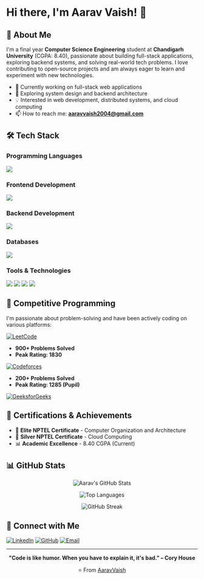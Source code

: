 # Hi there, I'm Aarav Vaish! 👋

## 🚀 About Me

I'm a final year **Computer Science Engineering** student at **Chandigarh University** (CGPA: 8.40), passionate about building full-stack applications, exploring backend systems, and solving real-world tech problems. I love contributing to open-source projects and am always eager to learn and experiment with new technologies.

- 🔭 Currently working on full-stack web applications
- 🌱 Exploring system design and backend architecture
- 💡 Interested in web development, distributed systems, and cloud computing
- 📫 How to reach me: **aaravvaish2004@gmail.com**

## 🛠️ Tech Stack
### Programming Languages  
  <img src="https://skillicons.dev/icons?i=c,cpp,js,mysql" />

### Frontend Development  
  <img src="https://skillicons.dev/icons?i=react,html,css,tailwind" />

### Backend Development  
  <img src="https://skillicons.dev/icons?i=nodejs,express" />

### Databases  
  <img src="https://skillicons.dev/icons?i=mongodb,postgresql" />

### Tools & Technologies  
  <img src="https://img.shields.io/badge/Git-F05032?style=for-the-badge&logo=git&logoColor=white" />
  <img src="https://img.shields.io/badge/GitHub-181717?style=for-the-badge&logo=github&logoColor=white" />
  <img src="https://img.shields.io/badge/Socket.io-010101?style=for-the-badge&logo=socket.io&logoColor=white" />
  <img src="https://img.shields.io/badge/JWT-000000?style=for-the-badge&logo=jsonwebtokens&logoColor=white" />


## 🎯 Competitive Programming

I'm passionate about problem-solving and have been actively coding on various platforms:

[![LeetCode](https://img.shields.io/badge/LeetCode-FFA116?style=for-the-badge&logo=leetcode&logoColor=black)](https://leetcode.com/AaravVaish)
- **900+ Problems Solved**
- **Peak Rating: 1830**

[![Codeforces](https://img.shields.io/badge/Codeforces-1F8ACB?style=for-the-badge&logo=codeforces&logoColor=white)](https://codeforces.com/profile/AaravVaish)
- **200+ Problems Solved**
- **Peak Rating: 1285 (Pupil)**

[![GeeksforGeeks](https://img.shields.io/badge/GeeksforGeeks-298D46?style=for-the-badge&logo=geeksforgeeks&logoColor=white)](https://auth.geeksforgeeks.org/user/AaravVaish)

## 🏅 Certifications & Achievements

- 🥇 **Elite NPTEL Certificate** - Computer Organization and Architecture
- 🥈 **Silver NPTEL Certificate** - Cloud Computing
- 📊 **Academic Excellence** - 8.40 CGPA (Current)


## 📊 GitHub Stats

<div align="center">
  
![Aarav's GitHub Stats](https://github-readme-stats.vercel.app/api?username=Aarav11-vaish&show_icons=true&theme=radical)

![Top Languages](https://github-readme-stats.vercel.app/api/top-langs/?username=Aarav11-vaish&layout=compact&theme=radical)

![GitHub Streak](https://github-readme-streak-stats.herokuapp.com/?user=Aarav11-vaish&theme=radical)

</div>

## 🤝 Connect with Me

[![LinkedIn](https://img.shields.io/badge/LinkedIn-0077B5?style=for-the-badge&logo=linkedin&logoColor=white)](https://linkedin.com/in/AaravVaish)
[![GitHub](https://img.shields.io/badge/GitHub-100000?style=for-the-badge&logo=github&logoColor=white)](https://github.com/AaravVaish)
[![Email](https://img.shields.io/badge/Email-D14836?style=for-the-badge&logo=gmail&logoColor=white)](mailto:aaravvaish2004@gmail.com)

---

<div align="center">
  
**"Code is like humor. When you have to explain it, it's bad." – Cory House**

⭐️ From [AaravVaish](https://github.com/AaravVaish)

</div>
